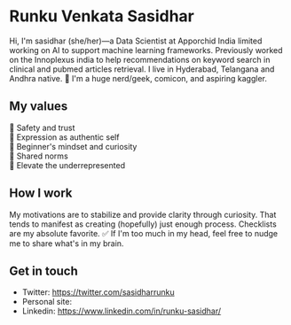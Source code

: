 # Runku Venkata Sasidhar
Hi, I'm sasidhar (she/her)—a Data Scientist at Apporchid India limited working on AI to support machine learning frameworks. Previously worked on the Innoplexus india to help recommendations on keyword search in clinical and pubmed articles retrieval. I live in Hyderabad, Telangana and Andhra native. 🙌 I'm a huge nerd/geek, comicon, and aspiring kaggler.

## My values
💖 Safety and trust<br>
🌟 Expression as authentic self<br>
🍏 Beginner's mindset and curiosity<br>
🙌 Shared norms<br>
🚀 Elevate the underrepresented

## How I work
My motivations are to stabilize and provide clarity through curiosity. That tends to manifest as creating (hopefully) just enough process. Checklists are my absolute favorite. ✅ If I'm too much in my head, feel free to nudge me to share what's in my brain. 

## Get in touch
- Twitter: https://twitter.com/sasidharrunku
- Personal site: 
- Linkedin: https://www.linkedin.com/in/runku-sasidhar/

